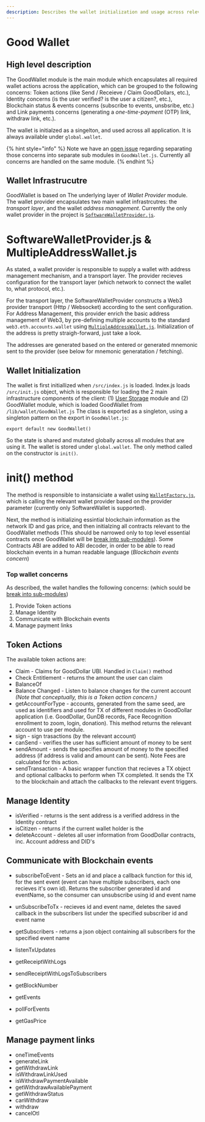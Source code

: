 ```yaml
---
description: Describes the wallet initialization and usage across relevant areas in the application
---
```


# Good Wallet

## High level description

The GoodWallet module is the main module which encapsulates all required wallet actions across the application, which can be grouped to the following concerns:
Token actions (like Send / Receieve / Claim GoodDollars, etc.), Identity concerns (is the user verified? is the user a citizen?, etc.), Blockchain status & events concerns (subscribe to events, unsbsribe, etc.) and Link payments concerns (generating a _one-time-payment_ (OTP) link,  withdraw link, etc.).

The wallet is initialzed as a singelton, and used across all application. It is always available under `global.wallet`.

{% hint style="info" %}
Note we have an [open issue](https://github.com/GoodDollar/GoodDAPP/issues/134) regarding separating those concerns into separate sub modules in `GoodWallet.js`. Currently all concerns are handled on the same module.
{% endhint %}

## Wallet Infrastrucutre
GoodWallet is based on The underlying layer of *Wallet Provider* module. The wallet provider encapsulates two main wallet infrastrcutres: the _transport layer_, and the wallet _address management_. Currently the only wallet provider in the project is [`SoftwareWalletProvider.js`](https://github.com/GoodDollar/GoodDAPP/blob/master/src/lib/wallet/SoftwareWalletProvider.js).


# SoftwareWalletProvider.js & MultipleAddressWallet.js
As stated, a wallet provider is responsible to supply a wallet with address management mechanism, and a transport layer. The provider recieves configuration for the transport layer (which network to connect the wallet to, what protocol, etc.).  

For the transport layer, the SoftwareWalletProvider constructs a Web3 provider transport (Http / Websocket) according to the sent configuration.
For Address Management, this provider enrich the basic address management of Web3, by pre-defining multiple accounts to the standard `web3.eth.accounts.wallet` using [`MultipleAddressWallet.js`](https://github.com/GoodDollar/GoodDAPP/blob/master/src/lib/wallet/MultipleAddressWallet.js). Initialization of the address is pretty straigh-forward, just take a look.

The addresses are generated based on the entered or generated mnemonic sent to the provider (see below for mnemonic generatation / fetching).

## Wallet Initialization
The wallet is first initiallized when `/src/index.js` is loaded. Index.js loads `/src/init.js` object, which is responsible for loading the 2 main infrastructure components of the client: (1) [User Storage](../user-storage.md) module and (2) GoodWallet module, which is loaded GoodWallet from `/lib/wallet/GoodWallet.js`
The class is exported as a singleton, using a singleton pattern on the export in `GoodWallet.js`:
``` 
export default new GoodWallet()
```
So the state is shared and mutated globally across all modules that are using it. The wallet is stored under `global.wallet`.
The only method called on the constructor is `init()`.

# init() method
The method is responsible to instansiciate a wallet using [`WalletFactory.js`](https://github.com/GoodDollar/GoodDAPP/blob/master/src/lib/wallet/WalletFactory.js), which is calling the relevant wallet provider based on the provider parameter (currently only SoftwareWallet is supported).

Next, the method is initializing essintial blockchain information as the network ID and gas price, and then initialzing all contracts relevant to the GoodWallet methods (This should be narrowed only to top level essential contracts once GoodWallet will be [break into sub-modules](https://github.com/GoodDollar/GoodDAPP/issues/134)). Some Contracts ABI are added to ABI decoder, in order to be able to read blockchain events in a human readable language (_Blockchain events concern_)


### Top wallet concerns
As described, the wallet handles the following concerns: (which sould be [break into sub-modules](https://github.com/GoodDollar/GoodDAPP/issues/134))

1. Provide Token actions
2. Manage Identity
3. Communicate with Blockchain events
4. Manage payment links


## Token Actions
The available token actions are:
* Claim - Claims for GoodDollar UBI. Handled in `Claim()` method
* Check Entitlement - returns the amount the user can claim
* BalanceOf
* Balance Changed - Listen to balance changes for the current account _(Note that conceptually, this is a Token action concern.)_
* getAccountForType - accounts, generated from the same seed, are used as identifiers and used for TX of different modules in GoodDollar application (i.e. GoodDollar, GunDB records, Face Recognition enrollment to zoom, login, donation). This method returns the relevant account to use per module.
* sign - sign trasactions (by the relevant account)
* canSend - verifies the user has sufficient amount of money to be sent
* sendAmount - sends the specifies amount of money to the specified address (if address is valid and amount can be sent). Note Fees are calculated for this action.
* sendTransaction - A basic wrapper function that recieves a TX object and optional callbacks to perform when TX completed. It sends the TX to the blockchain and attach the callbacks to the relevant event triggers.

## Manage Identity
* isVerified - returns is the sent address is a verified address in the Identity contract
* isCitizen - returns if the current wallet holder is the 
* deleteAccount - deletes all user information from GoodDollar contracts, inc. Account address and DID's

## Communicate with Blockchain events
* subscribeToEvent - Sets an id and place a callback function for this id, for the sent event (event can have multiple subscribers, each one recieves it's own id). Returns the subscriber generated id and eventName, so the consumer can unsubscribe using id and event name
* unSubscribeToTx - recieves id and event name, deletes the saved callback in the subscribers list under the specified subscriber id and event name
* getSubscribers - returns a json object containing all subscribers for the specified event name
* listenTxUpdates
* getReceiptWithLogs
* sendReceiptWithLogsToSubscribers
* getBlockNumber
* getEvents
* pollForEvents

* getGasPrice

## Manage payment links
* oneTimeEvents
* generateLink
* getWithdrawLink
* isWithdrawLinkUsed
* isWithdrawPaymentAvailable
* getWithdrawAvailablePayment
* getWithdrawStatus
* canWithdraw
* withdraw
* cancelOtl
